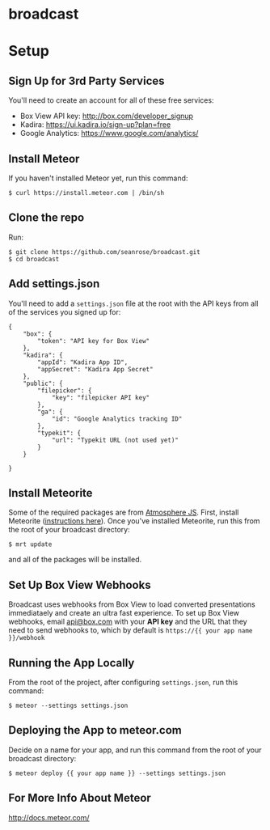 broadcast
=========

# Setup

## Sign Up for 3rd Party Services

You'll need to create an account for all of these free services:

- Box View API key: http://box.com/developer_signup
- Kadira: https://ui.kadira.io/sign-up?plan=free
- Google Analytics: https://www.google.com/analytics/

## Install Meteor

If you haven't installed Meteor yet, run this command:

	$ curl https://install.meteor.com | /bin/sh

## Clone the repo

Run:

    $ git clone https://github.com/seanrose/broadcast.git
    $ cd broadcast

## Add settings.json

You'll need to add a `settings.json` file at the root with the API keys from all of the services you signed up for:

	{
	    "box": {
	        "token": "API key for Box View"
	    },
	    "kadira": {
	    	"appId": "Kadira App ID",
	    	"appSecret": "Kadira App Secret"
	    },
	    "public": {
	        "filepicker": {
	            "key": "filepicker API key"
	        },
	        "ga": {
	            "id": "Google Analytics tracking ID"
	        },
	        "typekit": {
	            "url": "Typekit URL (not used yet)"
	        }
	    }

	}

## Install Meteorite

Some of the required packages are from [Atmosphere JS](http://atmospherejs.com/). First, install Meteorite ([instructions here](http://atmospherejs.com/docs/installing)). Once you've installed Meteorite, run this from the root of your broadcast directory:

    $ mrt update

and all of the packages will be installed.

## Set Up Box View Webhooks

Broadcast uses webhooks from Box View to load converted presentations immediataely and create an ultra fast experience. To set up Box View webhooks, email api@box.com with your **API key** and the URL that they need to send webhooks to, which by default is `https://{{ your app name }}/webhook`

## Running the App Locally

From the root of the project, after configuring `settings.json`, run this command:

	$ meteor --settings settings.json

## Deploying the App to meteor.com

Decide on a name for your app, and run this command from the root of your broadcast directory:

    $ meteor deploy {{ your app name }} --settings settings.json


## For More Info About Meteor

http://docs.meteor.com/
